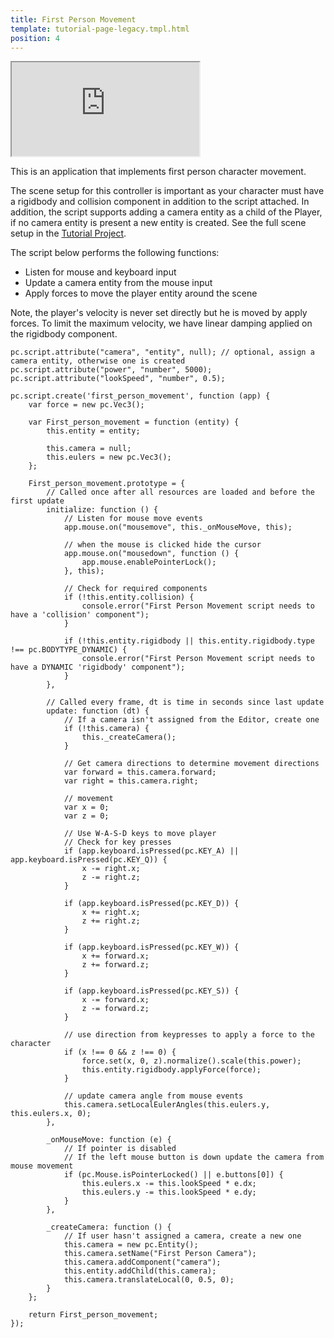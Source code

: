 ```yaml
---
title: First Person Movement
template: tutorial-page-legacy.tmpl.html
position: 4
---
```


<iframe src="http://playcanv.as/p/R0ZMNPBw"></iframe>

This is an application that implements first person character movement.

The scene setup for this controller is important as your character must have a rigidbody and collision component in addition to the script attached. In addition, the script supports adding a camera entity as a child of the Player, if no camera entity is present a new entity is created. See the full scene setup in the [Tutorial Project][1].

The script below performs the following functions:

* Listen for mouse and keyboard input
* Update a camera entity from the mouse input
* Apply forces to move the player entity around the scene

Note, the player's velocity is never set directly but he is moved by apply forces. To limit the maximum velocity, we have linear damping applied on the rigidbody component.

~~~javascript~~~
pc.script.attribute("camera", "entity", null); // optional, assign a camera entity, otherwise one is created
pc.script.attribute("power", "number", 5000);
pc.script.attribute("lookSpeed", "number", 0.5);

pc.script.create('first_person_movement', function (app) {
    var force = new pc.Vec3();

    var First_person_movement = function (entity) {
        this.entity = entity;

        this.camera = null;
        this.eulers = new pc.Vec3();
    };

    First_person_movement.prototype = {
        // Called once after all resources are loaded and before the first update
        initialize: function () {
            // Listen for mouse move events
            app.mouse.on("mousemove", this._onMouseMove, this);

            // when the mouse is clicked hide the cursor
            app.mouse.on("mousedown", function () {
                app.mouse.enablePointerLock();
            }, this);

            // Check for required components
            if (!this.entity.collision) {
                console.error("First Person Movement script needs to have a 'collision' component");
            }

            if (!this.entity.rigidbody || this.entity.rigidbody.type !== pc.BODYTYPE_DYNAMIC) {
                console.error("First Person Movement script needs to have a DYNAMIC 'rigidbody' component");
            }
        },

        // Called every frame, dt is time in seconds since last update
        update: function (dt) {
            // If a camera isn't assigned from the Editor, create one
            if (!this.camera) {
                this._createCamera();
            }

            // Get camera directions to determine movement directions
            var forward = this.camera.forward;
            var right = this.camera.right;

            // movement
            var x = 0;
            var z = 0;

            // Use W-A-S-D keys to move player
            // Check for key presses
            if (app.keyboard.isPressed(pc.KEY_A) || app.keyboard.isPressed(pc.KEY_Q)) {
                x -= right.x;
                z -= right.z;
            }

            if (app.keyboard.isPressed(pc.KEY_D)) {
                x += right.x;
                z += right.z;
            }

            if (app.keyboard.isPressed(pc.KEY_W)) {
                x += forward.x;
                z += forward.z;
            }

            if (app.keyboard.isPressed(pc.KEY_S)) {
                x -= forward.x;
                z -= forward.z;
            }

            // use direction from keypresses to apply a force to the character
            if (x !== 0 && z !== 0) {
                force.set(x, 0, z).normalize().scale(this.power);
                this.entity.rigidbody.applyForce(force);
            }

            // update camera angle from mouse events
            this.camera.setLocalEulerAngles(this.eulers.y, this.eulers.x, 0);
        },

        _onMouseMove: function (e) {
            // If pointer is disabled
            // If the left mouse button is down update the camera from mouse movement
            if (pc.Mouse.isPointerLocked() || e.buttons[0]) {
                this.eulers.x -= this.lookSpeed * e.dx;
                this.eulers.y -= this.lookSpeed * e.dy;
            }
        },

        _createCamera: function () {
            // If user hasn't assigned a camera, create a new one
            this.camera = new pc.Entity();
            this.camera.setName("First Person Camera");
            this.camera.addComponent("camera");
            this.entity.addChild(this.camera);
            this.camera.translateLocal(0, 0.5, 0);
        }
    };

    return First_person_movement;
});
~~~

[1]: https://playcanvas.com/project/359952/overview/tutorial-first-person-movement
